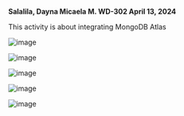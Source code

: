 **Salalila, Dayna Micaela M. 
WD-302
April 13, 2024**

This activity is about integrating MongoDB Atlas


![image](https://github.com/deynsiee/2173ADWEB/assets/123538400/6c0f9e3b-82ab-4c05-aec3-3482b2800993)


![image](https://github.com/deynsiee/2173ADWEB/assets/123538400/8f0148e3-fa14-4754-b539-6a49ba653c41)

![image](https://github.com/deynsiee/2173ADWEB/assets/123538400/e748bcbf-a977-4e09-8577-9f39e400907e)

![image](https://github.com/deynsiee/2173ADWEB/assets/123538400/5d35ba97-64df-412e-bdda-3beb96e74372)

![image](https://github.com/deynsiee/2173ADWEB/assets/123538400/5a15d092-7670-458f-ae02-c51b205073d3)
